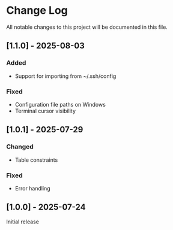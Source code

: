 # Change Log
All notable changes to this project will be documented in this file.

## [1.1.0] - 2025-08-03
### Added
- Support for importing from ~/.ssh/config
### Fixed
- Configuration file paths on Windows
- Terminal cursor visibility

## [1.0.1] - 2025-07-29
### Changed
- Table constraints
### Fixed
- Error handling

## [1.0.0] - 2025-07-24
Initial release

